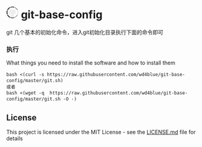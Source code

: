 # <img src="./git.png" width="32"> git-base-config


  git 几个基本的初始化命令，进入git初始化目录执行下面的命令即可


### 执行

What things you need to install the software and how to install them

```
bash <(curl -s https://raw.githubusercontent.com/wd4blue/git-base-config/master/git.sh)
或者
bash <(wget -q  https://raw.githubusercontent.com/wd4blue/git-base-config/master/git.sh -O -)

```

## License

This project is licensed under the MIT License - see the [LICENSE.md](LICENSE.md) file for details


